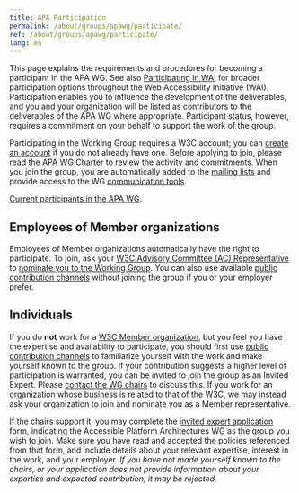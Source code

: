```yaml
---
title: APA Participation 
permalink: /about/groups/apawg/participate/
ref: /about/groups/apawg/participate/
lang: en
---
```


This page explains the requirements and procedures for becoming a participant in the APA WG. See also [Participating in WAI](http://www.w3.org/WAI/participation) for broader participation options throughout the Web Accessibility Initiative (WAI). Participation enables you to influence the development of the deliverables, and you and your organization will be listed as contributors to the deliverables of the APA WG where appropriate. Participant status, however, requires a commitment on your behalf to support the work of the group.

Participating in the Working Group requires a W3C account; you can [create an account](https://www.w3.org/accounts/request) if you do not already have one. Before applying to join, please read the [APA WG Charter](https://www.w3.org/WAI/APA/charter) to review the activity and commitments. When you join the group, you are automatically added to the [mailing lists](/about/groups/apawg/contribute/#lists) and provide access to the WG [communication tools](/about/groups/apawg/communication/).

[Current participants in the APA WG](https://www.w3.org/groups/wg/apa/participants/).

## Employees of Member organizations

Employees of Member organizations automatically have the right to participate. To join, ask your [W3C Advisory Committee (AC) Representative](https://www.w3.org/Member/ACList) to [nominate you to the Working Group](http://www.w3.org/2004/01/pp-impl/83907/join). You can also use available [public contribution channels](/about/groups/apawg/contribute/) without joining the group if you or your employer prefer.

## Individuals

If you do **not** work for a [W3C Member organization](http://www.w3.org/Consortium/Member/List), but you feel you have the expertise and availability to participate, you should first use [public contribution channels](/about/groups/apaw/contribute/) to familiarize yourself with the work and make yourself known to the group. If your contribution suggests a higher level of participation is warranted, you can be invited to join the group as an Invited Expert. Please [contact the WG chairs](mailto:group-apa-chairs@w3.org) to discuss this. If you work for an organization whose business is related to that of the W3C, we may instead ask your organization to join and nominate you as a Member representative.

If the chairs support it, you may complete the [invited expert application](https://www.w3.org/ieapp/new) form, indicating the Accessible Platform Architectures WG as the group you wish to join. Make sure you have read and accepted the policies referenced from that form, and include details about your relevant expertise, interest in the work, and your employer. _If you have not made yourself known to the chairs, or your application does not provide information about your expertise and expected contribution, it may be rejected._
